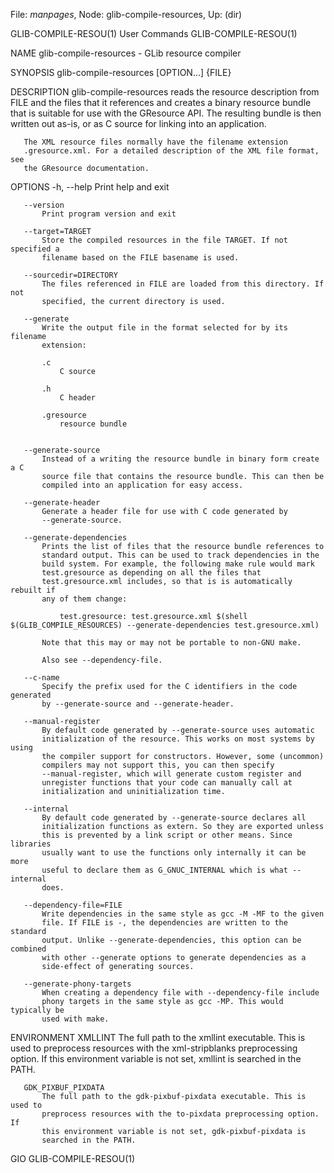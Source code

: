 File: *manpages*,  Node: glib-compile-resources,  Up: (dir)

GLIB-COMPILE-RESOU(1)            User Commands           GLIB-COMPILE-RESOU(1)



NAME
       glib-compile-resources - GLib resource compiler

SYNOPSIS
       glib-compile-resources [OPTION...] {FILE}

DESCRIPTION
       glib-compile-resources reads the resource description from FILE and the
       files that it references and creates a binary resource bundle that is
       suitable for use with the GResource API. The resulting bundle is then
       written out as-is, or as C source for linking into an application.

       The XML resource files normally have the filename extension
       .gresource.xml. For a detailed description of the XML file format, see
       the GResource documentation.

OPTIONS
       -h, --help
           Print help and exit

       --version
           Print program version and exit

       --target=TARGET
           Store the compiled resources in the file TARGET. If not specified a
           filename based on the FILE basename is used.

       --sourcedir=DIRECTORY
           The files referenced in FILE are loaded from this directory. If not
           specified, the current directory is used.

       --generate
           Write the output file in the format selected for by its filename
           extension:

           .c
               C source

           .h
               C header

           .gresource
               resource bundle


       --generate-source
           Instead of a writing the resource bundle in binary form create a C
           source file that contains the resource bundle. This can then be
           compiled into an application for easy access.

       --generate-header
           Generate a header file for use with C code generated by
           --generate-source.

       --generate-dependencies
           Prints the list of files that the resource bundle references to
           standard output. This can be used to track dependencies in the
           build system. For example, the following make rule would mark
           test.gresource as depending on all the files that
           test.gresource.xml includes, so that is is automatically rebuilt if
           any of them change:

               test.gresource: test.gresource.xml $(shell $(GLIB_COMPILE_RESOURCES) --generate-dependencies test.gresource.xml)

           Note that this may or may not be portable to non-GNU make.

           Also see --dependency-file.

       --c-name
           Specify the prefix used for the C identifiers in the code generated
           by --generate-source and --generate-header.

       --manual-register
           By default code generated by --generate-source uses automatic
           initialization of the resource. This works on most systems by using
           the compiler support for constructors. However, some (uncommon)
           compilers may not support this, you can then specify
           --manual-register, which will generate custom register and
           unregister functions that your code can manually call at
           initialization and uninitialization time.

       --internal
           By default code generated by --generate-source declares all
           initialization functions as extern. So they are exported unless
           this is prevented by a link script or other means. Since libraries
           usually want to use the functions only internally it can be more
           useful to declare them as G_GNUC_INTERNAL which is what --internal
           does.

       --dependency-file=FILE
           Write dependencies in the same style as gcc -M -MF to the given
           file. If FILE is -, the dependencies are written to the standard
           output. Unlike --generate-dependencies, this option can be combined
           with other --generate options to generate dependencies as a
           side-effect of generating sources.

       --generate-phony-targets
           When creating a dependency file with --dependency-file include
           phony targets in the same style as gcc -MP. This would typically be
           used with make.

ENVIRONMENT
       XMLLINT
           The full path to the xmllint executable. This is used to preprocess
           resources with the xml-stripblanks preprocessing option. If this
           environment variable is not set, xmllint is searched in the PATH.

       GDK_PIXBUF_PIXDATA
           The full path to the gdk-pixbuf-pixdata executable. This is used to
           preprocess resources with the to-pixdata preprocessing option. If
           this environment variable is not set, gdk-pixbuf-pixdata is
           searched in the PATH.



GIO                                                      GLIB-COMPILE-RESOU(1)
